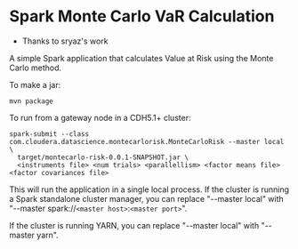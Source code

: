 # Spark Monte Carlo VaR Calculation

* Thanks to sryaz's work

A simple Spark application that calculates Value at Risk using the Monte Carlo method.

To make a jar:

    mvn package

To run from a gateway node in a CDH5.1+ cluster:

    spark-submit --class com.cloudera.datascience.montecarlorisk.MonteCarloRisk --master local \
      target/montecarlo-risk-0.0.1-SNAPSHOT.jar \
      <instruments file> <num trials> <parallellism> <factor means file> <factor covariances file>

This will run the application in a single local process.  If the cluster is running a Spark standalone
cluster manager, you can replace "--master local" with "--master spark://`<master host>`:`<master port>`".

If the cluster is running YARN, you can replace "--master local" with "--master yarn".

